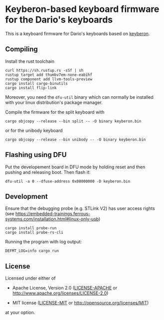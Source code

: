 # Keyberon-based keyboard firmware for the Dario's keyboards

This is a keyboard firmware for Dario's keyboards based on [keyberon](https://github.com/TeXitoi/keyberon).

## Compiling

Install the rust toolchain

```shell
curl https://sh.rustup.rs -sSf | sh
rustup target add thumbv7em-none-eabihf
rustup component add llvm-tools-preview
cargo install cargo-binutils
cargo install flip-link
```
Moreover, you need the `dfu-util` binary which can normally be installed with your linux distribution's package manager.

Compile the firmware for the split keyboard with
```shell
cargo objcopy --release --bin split -- -O binary keyberon.bin
```
or for the unibody keyboard
```shell
cargo objcopy --release --bin unibody -- -O binary keyberon.bin
```


## Flashing using DFU

Put the developement board in DFU mode by holding reset and then pushing
and releasing boot. Then flash it:
```shell
dfu-util -a 0 --dfuse-address 0x08000000 -D keyberon.bin
```

## Development
Ensure that the debugging probe (e.g. STLink V2) has user access rights (see https://embedded-trainings.ferrous-systems.com/installation.html#linux-only-usb)

```shell
cargo install probe-run
cargo install probe-rs-cli
```

Running the program with log output:
```shell
DEFMT_LOG=info cargo run
```

## License

Licensed under either of

- Apache License, Version 2.0 ([LICENSE-APACHE](LICENSE-APACHE) or
  http://www.apache.org/licenses/LICENSE-2.0)

- MIT license ([LICENSE-MIT](LICENSE-MIT) or http://opensource.org/licenses/MIT)

at your option.

